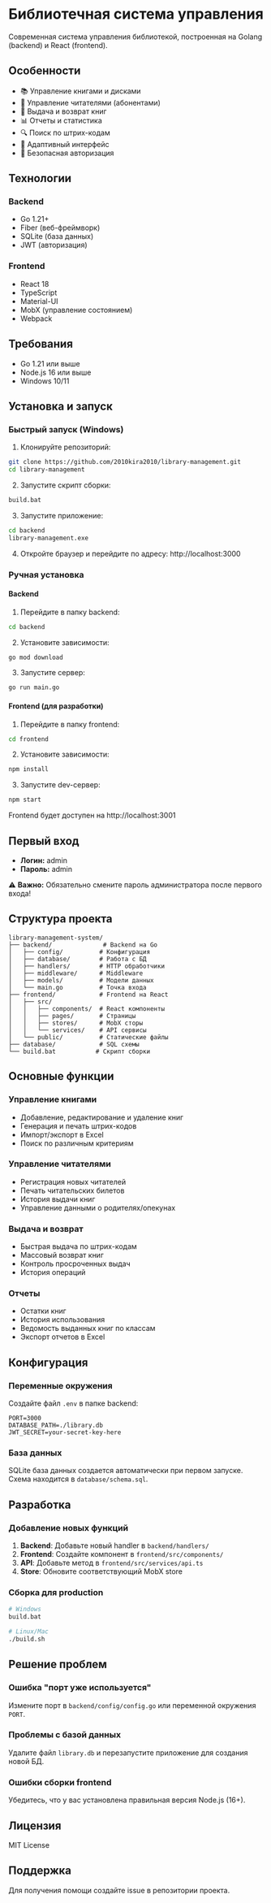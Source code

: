 # Библиотечная система управления

Современная система управления библиотекой, построенная на Golang (backend) и React (frontend).

## Особенности

- 📚 Управление книгами и дисками
- 👥 Управление читателями (абонентами)
- 📖 Выдача и возврат книг
- 📊 Отчеты и статистика
- 🔍 Поиск по штрих-кодам
- 📱 Адаптивный интерфейс
- 🔐 Безопасная авторизация

## Технологии

### Backend
- Go 1.21+
- Fiber (веб-фреймворк)
- SQLite (база данных)
- JWT (авторизация)

### Frontend
- React 18
- TypeScript
- Material-UI
- MobX (управление состоянием)
- Webpack

## Требования

- Go 1.21 или выше
- Node.js 16 или выше
- Windows 10/11

## Установка и запуск

### Быстрый запуск (Windows)

1. Клонируйте репозиторий:
```bash
git clone https://github.com/2010kira2010/library-management.git
cd library-management
```

2. Запустите скрипт сборки:
```bash
build.bat
```

3. Запустите приложение:
```bash
cd backend
library-management.exe
```

4. Откройте браузер и перейдите по адресу: http://localhost:3000

### Ручная установка

#### Backend

1. Перейдите в папку backend:
```bash
cd backend
```

2. Установите зависимости:
```bash
go mod download
```

3. Запустите сервер:
```bash
go run main.go
```

#### Frontend (для разработки)

1. Перейдите в папку frontend:
```bash
cd frontend
```

2. Установите зависимости:
```bash
npm install
```

3. Запустите dev-сервер:
```bash
npm start
```

Frontend будет доступен на http://localhost:3001

## Первый вход

- **Логин:** admin
- **Пароль:** admin

⚠️ **Важно:** Обязательно смените пароль администратора после первого входа!

## Структура проекта

```
library-management-system/
├── backend/              # Backend на Go
│   ├── config/          # Конфигурация
│   ├── database/        # Работа с БД
│   ├── handlers/        # HTTP обработчики
│   ├── middleware/      # Middleware
│   ├── models/          # Модели данных
│   └── main.go          # Точка входа
├── frontend/            # Frontend на React
│   ├── src/
│   │   ├── components/  # React компоненты
│   │   ├── pages/       # Страницы
│   │   ├── stores/      # MobX сторы
│   │   └── services/    # API сервисы
│   └── public/          # Статические файлы
├── database/            # SQL схемы
└── build.bat           # Скрипт сборки

```

## Основные функции

### Управление книгами
- Добавление, редактирование и удаление книг
- Генерация и печать штрих-кодов
- Импорт/экспорт в Excel
- Поиск по различным критериям

### Управление читателями
- Регистрация новых читателей
- Печать читательских билетов
- История выдачи книг
- Управление данными о родителях/опекунах

### Выдача и возврат
- Быстрая выдача по штрих-кодам
- Массовый возврат книг
- Контроль просроченных выдач
- История операций

### Отчеты
- Остатки книг
- История использования
- Ведомость выданных книг по классам
- Экспорт отчетов в Excel

## Конфигурация

### Переменные окружения

Создайте файл `.env` в папке backend:

```env
PORT=3000
DATABASE_PATH=./library.db
JWT_SECRET=your-secret-key-here
```

### База данных

SQLite база данных создается автоматически при первом запуске. Схема находится в `database/schema.sql`.

## Разработка

### Добавление новых функций

1. **Backend**: Добавьте новый handler в `backend/handlers/`
2. **Frontend**: Создайте компонент в `frontend/src/components/`
3. **API**: Добавьте метод в `frontend/src/services/api.ts`
4. **Store**: Обновите соответствующий MobX store

### Сборка для production

```bash
# Windows
build.bat

# Linux/Mac
./build.sh
```

## Решение проблем

### Ошибка "порт уже используется"

Измените порт в `backend/config/config.go` или переменной окружения `PORT`.

### Проблемы с базой данных

Удалите файл `library.db` и перезапустите приложение для создания новой БД.

### Ошибки сборки frontend

Убедитесь, что у вас установлена правильная версия Node.js (16+).

## Лицензия

MIT License

## Поддержка

Для получения помощи создайте issue в репозитории проекта.